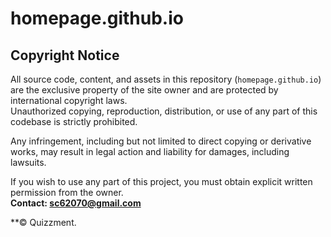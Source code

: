 # homepage.github.io

## Copyright Notice

All source code, content, and assets in this repository (`homepage.github.io`) are the exclusive property of the site owner and are protected by international copyright laws.  
Unauthorized copying, reproduction, distribution, or use of any part of this codebase is strictly prohibited.  

Any infringement, including but not limited to direct copying or derivative works, may result in legal action and liability for damages, including lawsuits.

If you wish to use any part of this project, you must obtain explicit written permission from the owner.  
**Contact: sc62070@gmail.com**

**© Quizzment.